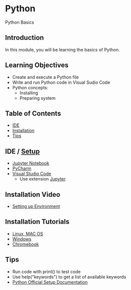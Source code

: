 # Python
Python Basics

## Introduction
In this module, you will be learning the basics of Python.

## Learning Objectives
* Create and execute a Python file
* Write and run Python code in Visual Sudio Code
* Python concepts: 
  * Installing
  * Preparing system


## Table of Contents
- [IDE](#ide)
- [Installation](#installation)
- [Tips](#tips)

## IDE / [Setup](https://docs.python.org/3/using/index.html)
* [Jupyter Notebook](https://jupyter.org/)
* [PyCharm](https://www.jetbrains.com/pycharm/)
* [Visual Studio Code](https://code.visualstudio.com/insiders/)
  * Use extension [Jupyter](https://marketplace.visualstudio.com/items?itemName=ms-toolsai.jupyter)

## Installation Video
* [Setting up Environment](https://youtu.be/3RUihvZdwqQ)

## Installation Tutorials
* [Linux, MAC OS](https://developers.google.com/edu/python/set-up)
* [Windows](https://opensource.com/article/19/8/how-install-python-windows)
* [Chromebook](https://developers.google.com/edu/python/set-up)


## Tips
* Run code with print() to test code
* Use help("keywords") to get a list of available keywords
* [Python Official Setup Documentation](https://docs.python.org/3/using/index.html)
